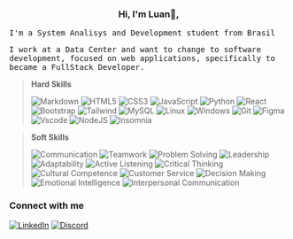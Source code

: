 
<h3 align='center'> Hi, I'm Luan👋,  </h3>

<kbd>I'm a System Analisys and Development student from Brasil

<kbd>I work at a Data Center and want to change to software development, focused on web applications, specifically to became a FullStack Developer.


>**Hard Skills**
>
>![Markdown](https://img.shields.io/badge/Markdown-000?style=for-the-badge&logo=markdown) ![HTML5](https://img.shields.io/badge/HTML5-E34F26?style=for-the-badge&logo=html5&logoColor=white) ![CSS3](https://img.shields.io/badge/CSS3-1572B6?style=for-the-badge&logo=css3&logoColor=white) ![JavaScript](https://img.shields.io/badge/JavaScript-F7DF1E?style=for-the-badge&logo=javascript&logoColor=black) ![Python](https://img.shields.io/badge/python-3670A0?style=for-the-badge&logo=python&logoColor=ffdd54) ![React](https://img.shields.io/badge/React-20232A?style=for-the-badge&logo=react&logoColor=61DAFB) ![Bootstrap](https://img.shields.io/badge/-boostrap-0D1117?style=for-the-badge&logo=bootstrap&labelColor=0D1117) ![Tailwind](https://img.shields.io/badge/tailwindcss-%2338B2AC.svg?style=for-the-badge&logo=tailwind-css&logoColor=white) ![MySQL](https://img.shields.io/badge/MySQL-00000F?style=for-the-badge&logo=mysql&logoColor=white) ![Linux](https://img.shields.io/badge/Linux-000?style=for-the-badge&logo=linux&logoColor=FCC624) ![Windows](https://img.shields.io/badge/Windows-000?style=for-the-badge&logo=windows&logoColor=2CA5E0) ![Git](https://img.shields.io/badge/GIT-E44C30?style=for-the-badge&logo=git&logoColor=white)  ![Figma](https://img.shields.io/badge/Figma-696969?style=for-the-badge&logo=figma&logoColor=figma) ![Vscode](https://img.shields.io/badge/Vscode-007ACC?style=for-the-badge&logo=visual-studio-code&logoColor=white) ![NodeJS](https://img.shields.io/badge/node.js-6DA55F?style=for-the-badge&logo=node.js&logoColor=white) ![Insomnia](https://img.shields.io/badge/insomnia-logo?style=for-the-badge&logo=insomnia&logoColor=purple&logoSize=auto&color=black)

>**Soft Skills**
>
>![Communication](https://img.shields.io/badge/COMMUNICATION-blue?style=for-the-badge) ![Teamwork](https://img.shields.io/badge/TEAMWORK-orange?style=for-the-badge) ![Problem Solving](https://img.shields.io/badge/PROBLEM%20SOLVING-yellow?style=for-the-badge) ![Leadership](https://img.shields.io/badge/LEADERSHIP-aqua?style=for-the-badge) ![Adaptability](https://img.shields.io/badge/ADAPTABILITY-purple?style=for-the-badge) ![Active Listening](https://img.shields.io/badge/ACTIVE%20LISTENING-blueviolet?style=for-the-badge) ![Critical Thinking](https://img.shields.io/badge/CRITICAL%20THINKING-darkorange?style=for-the-badge) ![Cultural Competence](https://img.shields.io/badge/CULTURAL%20COMPETENCE-orangered?style=for-the-badge) ![Customer Service](https://img.shields.io/badge/CUSTOMER%20SERVICE-slateblue?style=for-the-badge) ![Decision Making](https://img.shields.io/badge/DECISION%20MAKING-limegreen?style=for-the-badge) ![Emotional Intelligence](https://img.shields.io/badge/EMOTIONAL%20INTELLIGENCE-dodgerblue?style=for-the-badge) ![Interpersonal Communication](https://img.shields.io/badge/INTERPERSONAL%20COMMUNICATION-indigo?style=for-the-badge)

### Connect with me
[![LinkedIn](https://img.shields.io/badge/-LinkedIn-%230A66C2?style=for-the-badge&logo=linkedin&logoColor=white)](https://www.linkedin.com/in/luan-argenton-de-assis-69684038) [![Discord](https://img.shields.io/badge/-Discord-%235865F2?style=for-the-badge&logo=discord&logoColor=white)](https://discord.com/users/718651711522340908)

